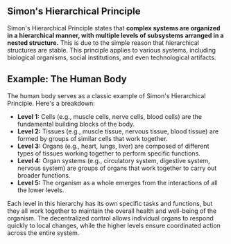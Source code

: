 
## Simon's Hierarchical Principle

Simon's Hierarchical Principle states that **complex systems are organized in a hierarchical manner, with multiple levels of subsystems arranged in a nested structure.** This is  due to the simple reason that hierarchical structures are stable. This principle applies to various systems, including biological organisms, social institutions, and even technological artifacts. 

## Example: The Human Body

The human body serves as a classic example of Simon's Hierarchical Principle. Here's a breakdown:

- **Level 1:** Cells (e.g., muscle cells, nerve cells, blood cells) are the fundamental building blocks of the body.
- **Level 2:** Tissues (e.g., muscle tissue, nervous tissue, blood tissue) are formed by groups of similar cells that work together.
- **Level 3:** Organs (e.g., heart, lungs, liver) are composed of different types of tissues working together to perform specific functions.
- **Level 4:** Organ systems (e.g., circulatory system, digestive system, nervous system) are groups of organs that work together to carry out broader functions.
- **Level 5:** The organism as a whole emerges from the interactions of all the lower levels.

Each level in this hierarchy has its own specific tasks and functions, but they all work together to maintain the overall health and well-being of the organism. The decentralized control allows individual organs to respond quickly to local changes, while the higher levels ensure coordinated action across the entire system.

